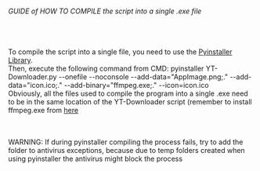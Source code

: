 ###### GUIDE of HOW TO COMPILE the script into a single .exe file #####
<br>
<br>
To compile the script into a single file, you need to use the <a href="https://pypi.org/project/pyinstaller">Pyinstaller Library</a>.<br>
Then, execute the following command from CMD: <i></i>pyinstaller YT-Downloader.py --onefile --noconsole --add-data="AppImage.png;." --add-data="icon.ico;." --add-binary="ffmpeg.exe;." --icon=icon.ico</i><br>
Obviously, all the files used to compile the program into a single .exe need to be in the same location of the YT-Downloader script (remember to install ffmpeg.exe from <a href="https://github.com/yt-dlp/FFmpeg-Builds/wiki/Latest">here</a>

<br><br> WARNING: If during pyinstaller compiling the process fails, try to add the folder to antivirus exceptions, because due to temp folders created when using pyinstaller the antivirus might block the process
